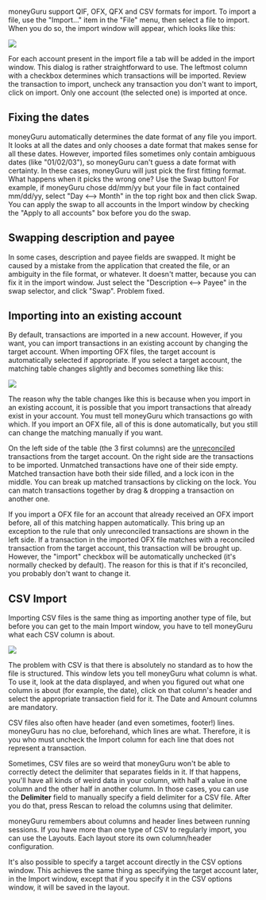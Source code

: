 moneyGuru support QIF, OFX, QFX and CSV formats for import. To import a file, use the "Import..." item in the "File" menu, then select a file to import. When you do so, the import window will appear, which looks like this:

![](images/import_window.png)

For each account present in the import file a tab will be added in the import window. This dialog is rather straightforward to use. The leftmost column with a checkbox determines which transactions will be imported. Review the transaction to import, uncheck any transaction you don't want to import, click on import. Only one account (the selected one) is imported at once.

Fixing the dates
-----

moneyGuru automatically determines the date format of any file you import. It looks at all the dates and only chooses a date format that makes sense for all these dates. However, imported files sometimes only contain ambiguous dates (like "01/02/03"), so moneyGuru can't guess a date format with certainty. In these cases, moneyGuru will just pick the first fitting format. What happens when it picks the wrong one? Use the Swap button! For example, if moneyGuru chose dd/mm/yy but your file in fact contained mm/dd/yy, select "Day <--> Month" in the top right box and then click Swap. You can apply the swap to all accounts in the Import window by checking the "Apply to all accounts" box before you do the swap.

Swapping description and payee
-----

In some cases, description and payee fields are swapped. It might be caused by a mistake from the application that created the file, or an ambiguity in the file format, or whatever. It doesn't matter, because you can fix it in the import window. Just select the "Description <--> Payee" in the swap selector, and click "Swap". Problem fixed.

Importing into an existing account
-----

By default, transactions are imported in a new account. However, if you want, you can import transactions in an existing account by changing the target account. When importing OFX files, the target account is automatically selected if appropriate. If you select a target account, the matching table changes slightly and becomes something like this:

![](images/import_match_table.png)

The reason why the table changes like this is because when you import in an existing account, it is possible that you import transactions that already exist in your account. You must tell moneyGuru which transactions go with which. If you import an OFX file, all of this is done automatically, but you still can change the matching manually if you want.

On the left side of the table (the 3 first columns) are the [unreconciled](reconciliation.htm) transactions from the target account. On the right side are the transactions to be imported. Unmatched transactions have one of their side empty. Matched transaction have both their side filled, and a lock icon in the middle. You can break up matched transactions by clicking on the lock. You can match transactions together by drag & dropping a transaction on another one.

If you import a OFX file for an account that already received an OFX import before, all of this matching happen automatically. This bring up an exception to the rule that only unreconciled transactions are shown in the left side. If a transaction in the imported OFX file matches with a reconciled transaction from the target account, this transaction will be brought up. However, the "import" checkbox will be automatically unchecked (it's normally checked by default). The reason for this is that if it's reconciled, you probably don't want to change it.

CSV Import
-----

Importing CSV files is the same thing as importing another type of file, but before you can get to the main Import window, you have to tell moneyGuru what each CSV column is about.

![](images/import_csv_options.png)

The problem with CSV is that there is absolutely no standard as to how the file is structured. This window lets you tell moneyGuru what column is what. To use it, look at the data displayed, and when you figured out what one column is about (for example, the date), click on that column's header and select the appropriate transaction field for it. The Date and Amount columns are mandatory.

CSV files also often have header (and even sometimes, footer!) lines. moneyGuru has no clue, beforehand, which lines are what. Therefore, it is you who must uncheck the Import column for each line that does not represent a transaction.

Sometimes, CSV files are so weird that moneyGuru won't be able to correctly detect the delimiter that separates fields in it. If that happens, you'll have all kinds of weird data in your column, with half a value in one column and the other half in another column. In those cases, you can use the **Delimiter** field to manually specify a field delimiter for a CSV file. After you do that, press Rescan to reload the columns using that delimiter.

moneyGuru remembers about columns and header lines between running sessions. If you have more than one type of CSV to regularly import, you can use the Layouts. Each layout store its own column/header configuration.

It's also possible to specify a target account directly in the CSV options window. This achieves the same thing as specifying the target account later, in the Import window, except that if you specify it in the CSV options window, it will be saved in the layout.

